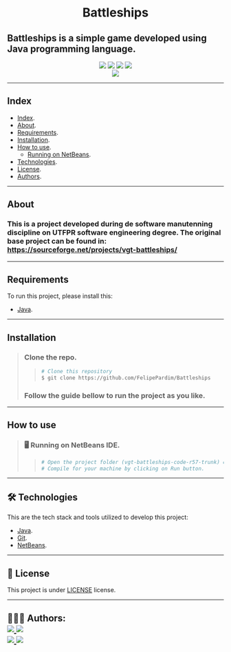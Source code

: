 <h1 align="center">
    Battleships
</h1>

## Battleships is a simple game developed using Java programming language.

<p align="center">
    <!-- Badge stars -->
	<img src="https://img.shields.io/github/stars/FelipePardim/Battleships" />
    <!-- Badge forks -->
    <img src="https://img.shields.io/github/forks/FelipePardim/Battleships" />
    <!-- Badge issues -->
    <img src="https://img.shields.io/github/issues/FelipePardim/Battleships" />
    <!-- Badge license -->
    <img src="https://img.shields.io/github/license/FelipePardim/Battleships" />
    <br>
    <!-- Badge language -->
    <img src="https://img.shields.io/badge/Java-red?logo=java" />
</p>

---

## Index
- [Index](#index).
- [About](#about).
- [Requirements](#requirements).
- [Installation](#installation).
- [How to use](#how-to-use).
    - [Running on NetBeans](#running-netbeans).
- [Technologies](#technologies).
- [License](#license).
- [Authors](#authors).
---

<!-- About this project -->
## About
### This is a project developed during de software manutenning discipline on UTFPR software engineering degree. The original base project can be found in: https://sourceforge.net/projects/vgt-battleships/

---

## Requirements

To run this project, please install this:

- [Java](https://www.java.com).

---

<!-- How to clone -->
## Installation
> ### Clone the repo.
>>   ```bash
>>  # Clone this repository
>>  $ git clone https://github.com/FelipePardim/Battleships
>>   ```
> ### Follow the guide bellow to run the project as you like.

---

<!-- How to use -->
## How to use
><h3 id="running-netbeans">
>   🖥️ Running on NetBeans IDE.
></h3>
>
>> ```bash
>># Open the project folder (vgt-battleships-code-r57-trunk) on NetBeans IDE.
>># Compile for your machine by clicking on Run button.
>>```
>
---

<!-- Tools used on this project development -->
<h2 id="technologies">
    🛠 Technologies
</h2>

This are the tech stack and tools utilized to develop this project:

- [Java](https://www.java.com).
- [Git](https://git-scm.com/).
- [NetBeans](https://netbeans.apache.org/download/index.html).

---

<h2 id="license">
    📝 License 
</h2>

This project is under [LICENSE](https://github.com/FelipePardim/Battleships/LICENSE) license.

---

<!-- About authors -->
<h2 id="authors">
    👨🏽‍💻 Authors:
    <div>
        <a href="https://github.com/FelipePardim" margin="10px">
            <img src="https://img.shields.io/badge/GitHub-FelipePardim-6f42c1?logo=github"/>
        </a>
        <a alt="Felipe Pardim" href="https://www.linkedin.com/in/felipe-pardim">
            <img src="https://img.shields.io/badge/LinkedIn-Felipe%20Pardim-blue?logo=linkedin"/>
        </a>
    </div>
    <div>
        <a href="https://github.com/Ltrizzini" margin="10px">
            <img src="https://img.shields.io/badge/GitHub-Ltrizzini-6f42c1?logo=github"/>
        </a>
        <a alt="Lucas Trizzini" href="https://www.linkedin.com/in/lucas-trizzini/">
            <img src="https://img.shields.io/badge/LinkedIn-Lucas%20Trizzini-blue?logo=linkedin"/>
        </a>
    </div>
</h2>
